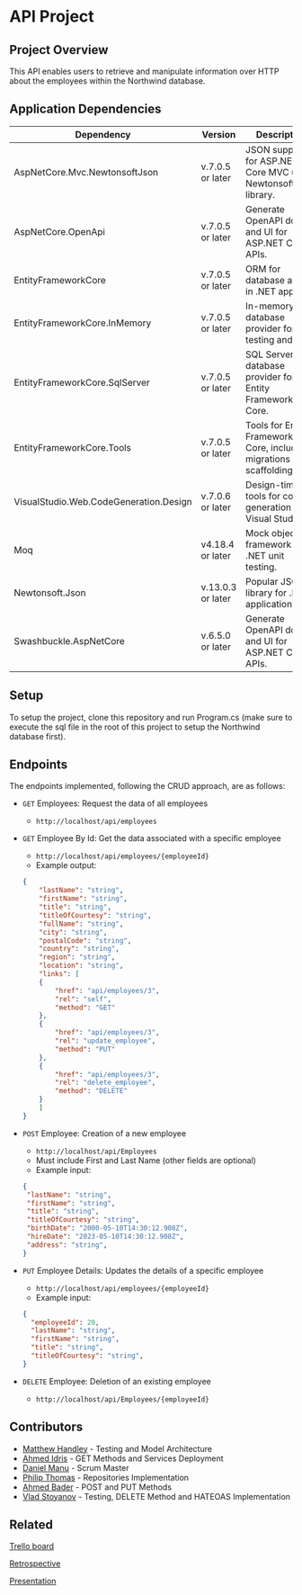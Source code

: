 
# API Project

## Project Overview
This API enables users to retrieve and manipulate information over HTTP about the employees within the Northwind database.

## Application Dependencies

| Dependency                                | Version           | Description                                            |
| ----------------------------------------  | ----------------- | ------------------------------------------------------ |
| AspNetCore.Mvc.NewtonsoftJson             | v.7.0.5 or later | JSON support for ASP.NET Core MVC using Newtonsoft.Json library. |
| AspNetCore.OpenApi                        | v.7.0.5 or later | Generate OpenAPI docs and UI for ASP.NET Core APIs.    |
| EntityFrameworkCore                       | v.7.0.5 or later | ORM for database access in .NET apps.                 |
| EntityFrameworkCore.InMemory              | v.7.0.5 or later | In-memory database provider for testing and dev.      |
| EntityFrameworkCore.SqlServer  | v.7.0.5  or later | SQL Server database provider for Entity Framework Core.                 |
| EntityFrameworkCore.Tools        | v.7.0.5 or later | Tools for Entity Framework Core, including migrations and scaffolding.     |
| VisualStudio.Web.CodeGeneration.Design     | v.7.0.6 or later | Design-time tools for code generation in Visual Studio.        |
| Moq         | v4.18.4  or later | Mock object framework for .NET unit testing.      |
| Newtonsoft.Json    | v.13.0.3 or later | Popular JSON library for .NET applications.          |
| Swashbuckle.AspNetCore       | v.6.5.0  or later | Generate OpenAPI docs and UI for ASP.NET Core APIs.      |

## Setup

To setup the project, clone this repository and run Program.cs (make sure to execute the sql file in the root of this project to setup the Northwind database first).

## Endpoints
The endpoints implemented, following the CRUD approach, are as follows:

- `GET` Employees: Request the data of all employees
	* `http://localhost/api/employees`
- `GET` Employee By Id: Get the data associated with a specific employee
	* `http://localhost/api/employees/{employeeId}`
	* Example output:
	```JSON
	{
	    "lastName": "string",
	    "firstName": "string",
	    "title": "string",
	    "titleOfCourtesy": "string",
	    "fullName": "string",
	    "city": "string",
	    "postalCode": "string",
	    "country": "string",
	    "region": "string",
	    "location": "string",
	    "links": [
		{
		    "href": "api/employees/3",
		    "rel": "self",
		    "method": "GET"
		},
		{
		    "href": "api/employees/3",
		    "rel": "update_employee",
		    "method": "PUT"
		},
		{
		    "href": "api/employees/3",
		    "rel": "delete_employee",
		    "method": "DELETE"
		}
	    ]
	}
	```
	
- `POST` Employee: Creation of a new employee
	* `http://localhost/api/Employees`
	* Must include First and Last Name (other fields are optional)
	* Example input:
	 ```JSON
	{
	  "lastName": "string",
	  "firstName": "string",
	  "title": "string",
	  "titleOfCourtesy": "string",
	  "birthDate": "2000-05-10T14:30:12.908Z",
	  "hireDate": "2023-05-10T14:30:12.908Z",
	  "address": "string",
	} 
	```

- `PUT` Employee Details: Updates the details of a specific employee
	* `http://localhost/api/employees/{employeeId}`
	* Example input:
	```JSON
	{
      "employeeId": 20,
      "lastName": "string",
      "firstName": "string",
      "title": "string",
      "titleOfCourtesy": "string",
	}
	```
	
- `DELETE` Employee: Deletion of an existing employee
	* `http://localhost/api/Employees/{employeeId}`
	
	
## Contributors

 - [Matthew Handley](https://github.com/MHandley10) - Testing and Model Architecture
 - [Ahmed Idris](https://github.com/coffeeandcodee) - GET Methods and Services Deployment
 - [Daniel Manu](https://github.com/DanielManuM) - Scrum Master
 - [Philip Thomas](https://github.com/philipthomas6w) - Repositories Implementation
 - [Ahmed Bader](https://github.com/AhmedBader97) - POST and PUT Methods
 - [Vlad Stoyanov](https://github.com/VladStoyanovADP) - Testing, DELETE Method and HATEOAS Implementation

## Related


[Trello board](https://trello.com/b/qw9za4x1/apiproject)

[Retrospective](https://metroretro.io/BOI6HWNUEIKP)

[Presentation](https://www.canva.com/design/DAFiKdYun6E/NfkBmC7xZGBs0W-ttJipAw/view?utm_content=DAFiKdYun6E&utm_campaign=designshare&utm_medium=link&utm_source=publishsharelink)
